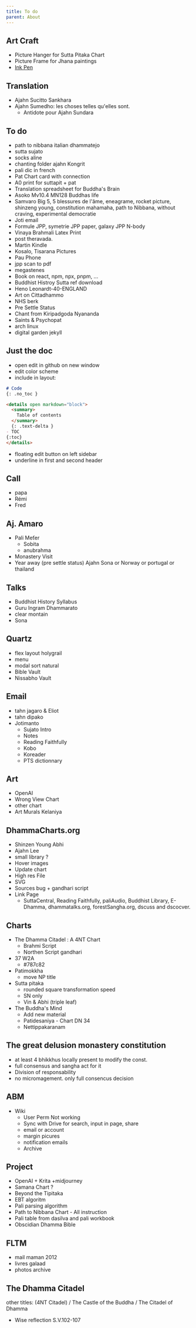 ```yaml
---
title: To do
parent: About
---
```


## Art Craft

- Picture Hanger for Sutta Pitaka Chart
- Picture Frame for Jhana paintings
- [Ink Pen](https://www.youtube.com/watch?v=Fq0iPacHOOY)

## Translation

- Ajahn Sucitto Sankhara
- Ajahn Sumedho: les choses telles qu'elles sont.
  - Antidote pour Ajahn Sundara  

## To do
- path to nibbana italian dhammatejo
- sutta sujato
- socks aline
- chanting folder ajahn Kongrit
- pali dic in french
- Pat Chart card with connection
- A0 print for suttapit + pat
- Translation spreadsheet for Buddha's Brain
- Asoko Mv10.4 MN128 Buddhas life
- Samvaro Big 5, 5 blessures de l'âme, eneagrame, rocket picture, shinzeng young, constitution mahamaha, path to Nibbana, without craving, experimental democratie
- Joti email
- Formule JPP, symetrie JPP paper, galaxy JPP N-body
- Vinaya Brahmali Latex Print
- post theravada. 
- Martin Kindle
- Kosalo, Tisarana Pictures
- Pau Phone
- jpp scan to pdf
- megastenes
- Book on react, npm, npx, pnpm, ...
- Buddhist Histroy Sutta ref download
- Heno Leonardt-40-ENGLAND
- Art on Cittadhammo
- NHS berk
- Pre Settle Status
- Chant from Kiripadgoda Nyananda
- Saints & Psychopat
- arch linux
- digital garden jekyll

## Just the doc
- open edit in github on new window
- edit color scheme
- include in layout:

```md
# Code
{: .no_toc }

<details open markdown="block">
  <summary>
    Table of contents
  </summary>
  {: .text-delta }
- TOC
{:toc}
</details>

```

- floating edit button on left sidebar
- underline in first and second header

## Call
- papa
- Rémi
- Fred

## Aj. Amaro
- Pali Meťer 
  - Sobita
  - anubrahma
- Monastery Visit
- Year away (pre settle status) Ajahn Sona or Norway or portugal or thailand

## Talks
- Buddhist History Syllabus
- Guru Ingram Dhammarato
- clear montain
- Sona

## Quartz
- flex layout holygrail
- menu
- modal sort natural
- Bible Vault
- Nissabho Vault

## Email
- tahn jagaro & Eliot
- tahn dipako
- Jotimanto
  - Sujato Intro
  - Notes
  - Reading Faithfully
  - Kobo
  - Koreader
  - PTS dictionnary

## Art
- OpenAI
- Wrong View Chart
- other chart
- Art Murals Kelaniya

## DhammaCharts.org
- Shinzen Young Abhi
- Ajahn Lee
- small library ?
- Hover images
- Update chart
- High res File
- SVG
- Sources bug + gandhari script
- Link Page
  - SuttaCentral, Reading Faithfully, paliAudio, Buddhist Library, E-Dhamma, dhammatalks.org, forestSangha.org, dscuss and dscocver.

## Charts
- The Dhamma Citadel : A 4NT Chart 
  - Brahmi Script
  - Northen Script gandhari
- 37 W2A 
  - #787c82
- Patimokkha
  - move NP title
- Sutta pitaka     
  - rounded square transformation speed
  - SN only
  - Vin & Abhi (triple leaf)
- The Buddha's Mind
  - Add new material
  - Patidesaniya - Chart DN 34
  - Nettippakaranam

## The great delusion monastery constitution
- at least 4 bhikkhus locally present to modify the const.
- full consensus and sangha act for it
- Division of responsability
- no micromagement. only full consencus decision

## ABM
- Wiki
  - User Perm Not working
  - Sync with Drive for search, input in page, share
  - email or account
  - margin picures
  - notification emails
  - Archive

## Project
- OpenAI + Krita +midjourney
- Samana Chart ?
- Beyond the Tipitaka
- EBT algoritm
- Pali parsing algorithm
- Path to Nibbana Chart - All instruction
- Pali table from dasilva and pali workbook
- Obscidian Dhamma Bible

## FLTM
- mail maman 2012
- livres galaad
- photos archive

## The Dhamma Citadel 

other titles: (4NT Citadel) / The Castle of the Buddha / The Citadel of Dhamma

- Wise reflection S.V.102-107




  


